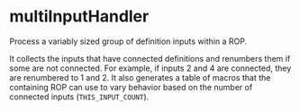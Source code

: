 # multiInputHandler

Process a variably sized group of definition inputs within a ROP.

It collects the inputs that have connected definitions and renumbers them if some are not connected.
For example, if inputs 2 and 4 are connected, they are renumbered to 1 and 2.
It also generates a table of macros that the containing ROP can use to vary behavior based on the number
of connected inputs (`THIS_INPUT_COUNT`).
